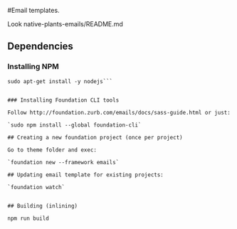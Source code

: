 #Email templates.

Look native-plants-emails/README.md

## Dependencies

### Installing NPM

```curl -sL https://deb.nodesource.com/setup | sudo bash -
sudo apt-get install -y nodejs```


### Installing Foundation CLI tools

Follow http://foundation.zurb.com/emails/docs/sass-guide.html or just:

`sudo npm install --global foundation-cli`

## Creating a new foundation project (once per project)

Go to theme folder and exec:

`foundation new --framework emails`

## Updating email template for existing projects:

`foundation watch`


## Building (inlining)

npm run build